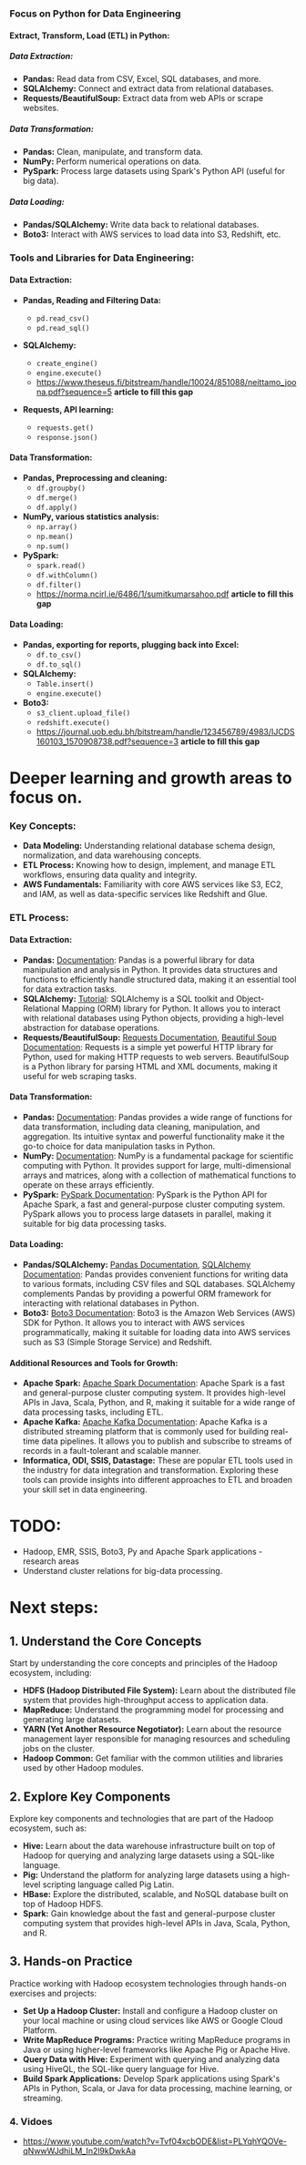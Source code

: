### Focus on Python for Data Engineering

#### Extract, Transform, Load (ETL) in Python:

##### Data Extraction:
- **Pandas:** Read data from CSV, Excel, SQL databases, and more.
- **SQLAlchemy:** Connect and extract data from relational databases.
- **Requests/BeautifulSoup:** Extract data from web APIs or scrape websites.

##### Data Transformation:
- **Pandas:** Clean, manipulate, and transform data.
- **NumPy:** Perform numerical operations on data.
- **PySpark:** Process large datasets using Spark's Python API (useful for big data).

##### Data Loading:
- **Pandas/SQLAlchemy:** Write data back to relational databases.
- **Boto3:** Interact with AWS services to load data into S3, Redshift, etc.

### Tools and Libraries for Data Engineering:

#### Data Extraction:
- **Pandas, Reading and Filtering Data:**
  - `pd.read_csv()`
  - `pd.read_sql()`
- **SQLAlchemy:**
  - `create_engine()`
  - `engine.execute()`
  - https://www.theseus.fi/bitstream/handle/10024/851088/neittamo_joona.pdf?sequence=5 **article to fill this gap**

- **Requests, API learning:**
  - `requests.get()`
  - `response.json()`

#### Data Transformation:
- **Pandas, Preprocessing and cleaning:**
  - `df.groupby()`
  - `df.merge()`
  - `df.apply()`
- **NumPy, various statistics analysis:**
  - `np.array()`
  - `np.mean()`
  - `np.sum()`
- **PySpark:**
  - `spark.read()`
  - `df.withColumn()`
  - `df.filter()`
  - https://norma.ncirl.ie/6486/1/sumitkumarsahoo.pdf **article to fill this gap**

#### Data Loading:
- **Pandas, exporting for reports, plugging  back into Excel:**
  - `df.to_csv()`
  - `df.to_sql()`
- **SQLAlchemy:**
  - `Table.insert()`
  - `engine.execute()`
- **Boto3:**
  - `s3_client.upload_file()`
  - `redshift.execute()`
  - https://journal.uob.edu.bh/bitstream/handle/123456789/4983/IJCDS160103_1570908738.pdf?sequence=3 **article to fill this gap**

# Deeper learning and growth areas to focus on.
 
### Key Concepts:
- **Data Modeling:** Understanding relational database schema design, normalization, and data warehousing concepts.
- **ETL Process:** Knowing how to design, implement, and manage ETL workflows, ensuring data quality and integrity.
- **AWS Fundamentals:** Familiarity with core AWS services like S3, EC2, and IAM, as well as data-specific services like Redshift and Glue.

### ETL Process:

#### Data Extraction:
- **Pandas:** [Documentation](https://pandas.pydata.org/docs/): Pandas is a powerful library for data manipulation and analysis in Python. It provides data structures and functions to efficiently handle structured data, making it an essential tool for data extraction tasks.
- **SQLAlchemy:** [Tutorial](https://docs.sqlalchemy.org/en/14/tutorial/): SQLAlchemy is a SQL toolkit and Object-Relational Mapping (ORM) library for Python. It allows you to interact with relational databases using Python objects, providing a high-level abstraction for database operations.
- **Requests/BeautifulSoup:** [Requests Documentation](https://docs.python-requests.org/en/master/), [Beautiful Soup Documentation](https://www.crummy.com/software/BeautifulSoup/bs4/doc/): Requests is a simple yet powerful HTTP library for Python, used for making HTTP requests to web servers. BeautifulSoup is a Python library for parsing HTML and XML documents, making it useful for web scraping tasks.

#### Data Transformation:
- **Pandas:** [Documentation](https://pandas.pydata.org/docs/): Pandas provides a wide range of functions for data transformation, including data cleaning, manipulation, and aggregation. Its intuitive syntax and powerful functionality make it the go-to choice for data manipulation tasks in Python.
- **NumPy:** [Documentation](https://numpy.org/doc/stable/): NumPy is a fundamental package for scientific computing with Python. It provides support for large, multi-dimensional arrays and matrices, along with a collection of mathematical functions to operate on these arrays efficiently.
- **PySpark:** [PySpark Documentation](https://spark.apache.org/docs/latest/api/python/index.html): PySpark is the Python API for Apache Spark, a fast and general-purpose cluster computing system. PySpark allows you to process large datasets in parallel, making it suitable for big data processing tasks.

#### Data Loading:
- **Pandas/SQLAlchemy:** [Pandas Documentation](https://pandas.pydata.org/docs/), [SQLAlchemy Documentation](https://docs.sqlalchemy.org/en/14/): Pandas provides convenient functions for writing data to various formats, including CSV files and SQL databases. SQLAlchemy complements Pandas by providing a powerful ORM framework for interacting with relational databases in Python.
- **Boto3:** [Boto3 Documentation](https://boto3.amazonaws.com/v1/documentation/api/latest/index.html): Boto3 is the Amazon Web Services (AWS) SDK for Python. It allows you to interact with AWS services programmatically, making it suitable for loading data into AWS services such as S3 (Simple Storage Service) and Redshift.

#### Additional Resources and Tools for Growth:
- **Apache Spark:** [Apache Spark Documentation](https://spark.apache.org/docs/latest/): Apache Spark is a fast and general-purpose cluster computing system. It provides high-level APIs in Java, Scala, Python, and R, making it suitable for a wide range of data processing tasks, including ETL.
- **Apache Kafka:** [Apache Kafka Documentation](https://kafka.apache.org/documentation/): Apache Kafka is a distributed streaming platform that is commonly used for building real-time data pipelines. It allows you to publish and subscribe to streams of records in a fault-tolerant and scalable manner.
- **Informatica, ODI, SSIS, Datastage:** These are popular ETL tools used in the industry for data integration and transformation. Exploring these tools can provide insights into different approaches to ETL and broaden your skill set in data engineering.

# TODO:
- Hadoop, EMR, SSIS, Boto3, Py and Apache Spark applications - research areas
- Understand cluster relations for big-data processing.

# Next steps: 

## 1. Understand the Core Concepts

Start by understanding the core concepts and principles of the Hadoop ecosystem, including:

- **HDFS (Hadoop Distributed File System):** Learn about the distributed file system that provides high-throughput access to application data.
- **MapReduce:** Understand the programming model for processing and generating large datasets.
- **YARN (Yet Another Resource Negotiator):** Learn about the resource management layer responsible for managing resources and scheduling jobs on the cluster.
- **Hadoop Common:** Get familiar with the common utilities and libraries used by other Hadoop modules.

## 2. Explore Key Components

Explore key components and technologies that are part of the Hadoop ecosystem, such as:

- **Hive:** Learn about the data warehouse infrastructure built on top of Hadoop for querying and analyzing large datasets using a SQL-like language.
- **Pig:** Understand the platform for analyzing large datasets using a high-level scripting language called Pig Latin.
- **HBase:** Explore the distributed, scalable, and NoSQL database built on top of Hadoop HDFS.
- **Spark:** Gain knowledge about the fast and general-purpose cluster computing system that provides high-level APIs in Java, Scala, Python, and R.

## 3. Hands-on Practice

Practice working with Hadoop ecosystem technologies through hands-on exercises and projects:

- **Set Up a Hadoop Cluster:** Install and configure a Hadoop cluster on your local machine or using cloud services like AWS or Google Cloud Platform.
- **Write MapReduce Programs:** Practice writing MapReduce programs in Java or using higher-level frameworks like Apache Pig or Apache Hive.
- **Query Data with Hive:** Experiment with querying and analyzing data using HiveQL, the SQL-like query language for Hive.
- **Build Spark Applications:** Develop Spark applications using Spark's APIs in Python, Scala, or Java for data processing, machine learning, or streaming.

### 4. Vidoes 
- https://www.youtube.com/watch?v=Tvf04xcbODE&list=PLYqhYQOVe-qNwwWJdhiLM_In2l9kDwkAa

